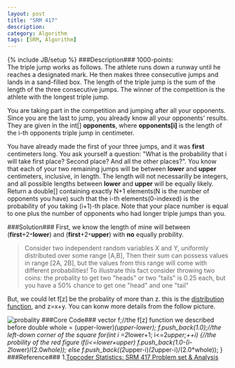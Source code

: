 ```yaml
---
layout: post
title: "SRM 417"
description:
category: Algorithm
tags: [SRM, Algorithm]
---
```

{% include JB/setup %}
###Description###
1000-points:   
The triple jump works as follows. The athlete runs down a runway until he reaches a designated mark. He then makes three consecutive jumps and lands in a sand-filled box. The length of the triple jump is the sum of the length of the three consecutive jumps. The winner of the competition is the athlete with the longest triple jump.

You are taking part in the competition and jumping after all your opponents. Since you are the last to jump, you already know all your opponents' results. They are given in the int[] **opponents**, where **opponents[i]** is the length of the i-th opponents triple jump in centimeter.

You have already made the first of your three jumps, and it was **first** centimeters long. You ask yourself a question: "What is the probability that i will take first place? Second place? And all the other places?". You know that each of your two remaining jumps will be between **lower** and **upper** centimeters, inclusive, in length. The length will not necessarilly be integers, and all possible lengths between **lower** and **upper** will be equally likely. Return a double[] containing exactly N+1 elements(N is the number of opponents you have) such that the i-th elements(0-indexed) is the probability of you taking (i+1)-th place. Note that your place number is equal to one plus the number of opponents who had longer triple jumps than you.

###Solution###
First, we know the length of mine will between (**first**+2`*`**lower**) and (**first**+2`*`**upper**) with **no** equally probility. 
>Consider two independent random variables X and Y, uniformly distributed over some range [A,B], Then their sum can possess values in range [2A, 2B], but the values from this range will come with different probabilities! To illustrate this fact consider throwing two coins: the probality to get two "heads" or two "tails" is 0.25 each, but you have a 50% chance to get one "head" and one "tail"

But, we could let f[z] be the probality of more than z. this is the [distribution function](http://en.wikipedia.org/wiki/Cumulative_distribution_function), and z=x+y. You can konw more details from the follow picture.

![probality](http://community.topcoder.com/i/education/srm417_triple_jump.gif)
###Core Code###
	vector<double> f;//the f[z] function we described before
	double whole = (upper-lower)*(upper-lower);
	f.push_back(1.0);//the left-down corner of the square
	for(int i =2*lower+1; i<=2*upper;++i)
		{//the probility of the red figure 
			if(i<=lower+upper)
				f.push_back(1.0-(i-2*lower)/(2.0*whole));
			else
				f.push_back((2*upper-i)*(2*upper-i)/(2.0*whole));
		}
###Reference###
1.[Topcoder Statistics: SRM 417 Problem set & Analysis](http://community.topcoder.com/tc?module=Static&d1=match_editorials&d2=srm417)